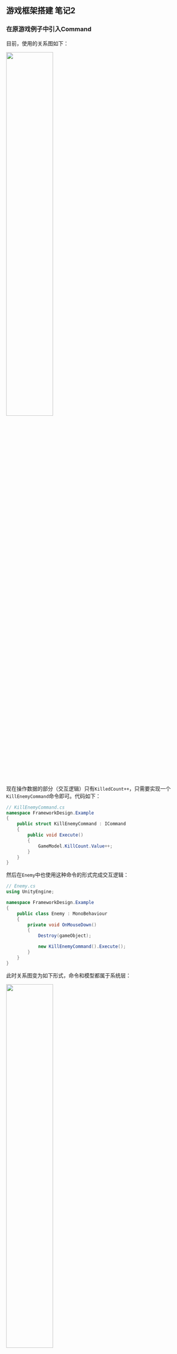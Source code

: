 ## 游戏框架搭建 笔记2

### 在原游戏例子中引入Command

目前，使用的关系图如下：

<img src=".\StructureDesignPic\image-12.png" width="50%" height="50%"/>

现在操作数据的部分（交互逻辑）只有`KilledCount++`，只需要实现一个`KillEnemyCommand`命令即可。代码如下：

```csharp
// KillEnemyCommand.cs
namespace FrameworkDesign.Example
{
    public struct KillEnemyCommand : ICommand
    {
        public void Execute()
        {
            GameModel.KillCount.Value++;
        }
    }
}
```

然后在`Enemy`中也使用这种命令的形式完成交互逻辑：

```csharp
// Enemy.cs
using UnityEngine;

namespace FrameworkDesign.Example
{
    public class Enemy : MonoBehaviour
    {
        private void OnMouseDown()
        {
            Destroy(gameObject);

            new KillEnemyCommand().Execute();
        }
    }
}
```

此时关系图变为如下形式，命令和模型都属于系统层：

<img src=".\StructureDesign2Pic\image.png" width="50%" height="50%"/>

目前系统层有如下元素：Command/BindableProperty/Model，其中BindableProperty相当于数据加事件，而数据内容由Model负责，因此也可以说目前系统层元素包括:Command/Event/Model

实际上，这个例子中的`GameStartEvent`和`GamePassEvent`也应该属于底层（事件应该属于系统层）：

<img src=".\StructureDesign2Pic\image-1.png" width="50%" height="50%"/>

实际上这两个事件是游戏的状态变更事件：未开始状态 - 游戏中状态 - 游戏结束状态。这样一个状态并没有被用代码储存在Model，但其实应该存在，可以在`GameModel`中用一个枚举表示

应该规定，表现层只能向系统层发送Command或者进行数据查询，事件只能由底层系统层向表现层发送

因此，这两个事件也可以看作对Model中的状态变量做更改的交互逻辑。因此也应该创建两个Command进行实现：`StartGameCommand`和`PassGameCommand`：

```csharp
// StartGameCommand.cs
namespace FrameworkDesign.Example
{
    public class StartGameCommand : ICommand
    {
        public void Execute()
        {
            GameStartEvent.Trigger();
        }
    }
}
// PassGameCommand同理
```

其实这里触发的事件是状态数据变更事件，和之前接触到的BindableProperty的数据变更事件是一样的事件

然后在`GameStartPanel`中应用游戏开始命令：

```csharp
// GameStartPanel.cs
using UnityEngine;
using UnityEngine.UI;

namespace FrameworkDesign.Example
{
    public class GameStartPanel : MonoBehaviour
    {
        void Start()
        {
            transform.Find("BtnStart").GetComponent<Button>()
                .onClick.AddListener(() =>
                {
                    gameObject.SetActive(false);

                    new StartGameCommand().Execute();
                });
        }
    }
}
```

以及在`Game`中应用游戏通过命令：

```csharp
// Game.cs
private void OnEnemyKilled(int killCount)
{
    if (killCount == 10)
    {
        new PassGameCommand().Execute();
    }
}
// 其他略
```

但是经过思考，上面这段判断游戏结束的逻辑放在底层应该是更合理的，因为表现层应该只负责表现和接收用户操作。由于每次击杀一个敌人，就会进行一个判断，所以可以放到`EnemyKillCommand`中进行判断：

```csharp
// EnemyKillCommand.cs
namespace FrameworkDesign.Example
{
    public struct KillEnemyCommand : ICommand
    {
        public void Execute()
        {
            GameModel.KillCount.Value++;

            if (GameModel.KillCount.Value == 10)
            {
                new PassGameCommand().Execute();
            }
        }
    }
}
```

至此，`Game`节点不再需要管理和击杀敌人相关的问题了，可以删除所有相关代码：

```csharp
// Game.cs
using UnityEngine;

namespace FrameworkDesign.Example
{
    public class Game : MonoBehaviour
    {
        private void Awake()
        {
            GameStartEvent.Register(OnGameStart);
        }

        private void OnGameStart()
        {
            transform.Find("Enemies").gameObject.SetActive(true);
        }

        private void OnDestroy()
        {
            GameStartEvent.UnRegister(OnGameStart);
        }
    }
}
```

然后`PassGameCommand`也不再需要了，只需要使用`GamePassEvent`即可：

```csharp
// EnemyKillCommand.cs
namespace FrameworkDesign.Example
{
    public struct KillEnemyCommand : ICommand
    {
        public void Execute()
        {
            GameModel.KillCount.Value++;

            if (GameModel.KillCount.Value == 10)
            {
                GamePassEvent.Trigger();
            }
        }
    }
}
```

再次更新结构图：

<img src=".\StructureDesign2Pic\image-2.png" width="50%" height="50%"/>

总结规律：

- 事件由系统层向表现层发送
- 表现层只能用Command改变底层系统层的状态（数据）
- 表现层可以直接查询数据

### 模块化优化-引入单例

如何进行底层系统层模块化，需要从两个角度分析：

- 模块对象如何获取
- 如何增加一个模块

目前只有Model可以当作一个代码模块，命令算作操作，可以扩展但对象不可获取，而Model是共享的，会被很多地方引用，且自身有状态，因此可以作为一个代码模块

举例，目前的计数器的模块如下：

```csharp
public static class CounterModel
{
    public static BindableProperty<int> Count = new BindableProperty<int>() { Value = 0 };
}
```

此处是利用静态类当作模块。静态类可以直接获取；扩展一个静态类就是增加一个`static`关键字

静态类实现模块化的方式非常简便，但是随着开发会出现模块间的互相引用关系混乱、随机、没有规律的问题

静态类没有限制别的地方对它的访问，同时实现一个静态类只需要增加静态关键字，而使用静态关键字的类是很多的，难以快速分辨某个类是否是一个模块

对于静态类没有访问限制：可以稍微增加限制；同时可以增加一些识别度。使用单例模式解决即可，其无法通过简单引用获取，而需要通过`ClassName.Instance`，增加了模块获取的难度，同时比较容易识别

实现一个简单的单例工具类（泛型单例）：

```csharp
// Singleton.cs
using System;
using System.Reflection;

namespace FrameworkDesign
{
    public class Singleton<T> where T : Singleton<T>
    {
        private static T mInstance;

        public static T Instance
        {
            get
            {
                if (mInstance == null)
                {
                    var type = typeof(T);
                    var ctors = type.GetConstructors(BindingFlags.Instance | BindingFlags.NonPublic);
                    var ctor = Array.Find(ctors, c => c.GetParameters().Length == 0);

                    if (ctor == null)
                    {
                        throw new Exception("Non Public Constructor Not Found in " + type.Name);
                    }

                    mInstance = ctor.Invoke(null) as T;
                }

                return mInstance;
            }
        }
    }
}
```

此处创建新的`mInstance`运用了反射相关知识，后面再补

现在尝试在计数器APP中使用（别的位置对`CounterModel`的引用都需要改为`CounterModel.Instance`）：

```csharp
// CounterViewController.cs
public class CounterModel : Singleton<CounterModel>
{
    private CounterModel() { } // 这样构造的单例模式都需要一个私人构造方法
    public BindableProperty<int> Count = new BindableProperty<int>() { Value = 0 };
}
```

同样在游戏例子中实现单例模式：

```csharp
// GameModel.cs
namespace FrameworkDesign.Example
{
    public class GameModel : Singleton<GameModel>
    {
        private GameModel() { }

        public BindableProperty<int> KillCount = new BindableProperty<int>() { Value = 0 };

        public BindableProperty<int> Gold = new BindableProperty<int>() { Value = 0 };

        public BindableProperty<int> Score = new BindableProperty<int>() { Value = 0 };

        public BindableProperty<int> BestScore = new BindableProperty<int>() { Value = 0 };
    }
}
```

但是这种模式的单例，仍然没有访问限制，需要继续优化

### IOC容器

单例类的一个问题是：由于所有单例类都继承自`Singleton`类，导致如果单例类之间存在层级的差别或者调用的关系，这种关系难以通过代码展示

IOC容器可以理解为一个字典，这个字典以Type为Key，以对象Instance为value。实现一个简单的IOC如下：

```csharp
// IOCContainer.cs
using System;
using System.Collections.Generic;

namespace FrameworkDesign
{
    public class IOCContainer
    {
        Dictionary<Type, object> mInstances = new Dictionary<Type, object>();

        public void Register<T>(T instance)
        {
            var key = typeof(T);
            
            if (mInstances.ContainsKey(key))
            {
                mInstances[key] = instance;
            }
            else
            {
                mInstances.Add(key, instance);
            }
        }

        public T Get<T>() where T : class
        {
            var key = typeof(T);

            if (mInstances.TryGetValue(key, out var retInstance))
            {
                return retInstance as T;
            }

            return null;
        }
    }
}
```

一个简单的应用：

```csharp
using UnityEngine;

namespace FrameworkDesign.Example
{
    public class IOCExample : MonoBehaviour
    {
        void Start()
        {
            var container = new IOCContainer(); // 创建容器

            container.Register(new BluetoothManager()); // 注册实例

            var bluetoothManager = container.Get<BluetoothManager>(); // 获取实例

            bluetoothManager.Connect(); // 执行操作
        }
    }

    public class BluetoothManager
    {
        public void Connect()
        {
            Debug.Log("successfully connect!");
        }
    }
}
```

对计数器使用IOC容器：

```csharp
using FrameworkDesign;

namespace CounterApp
{
    public class CounterApp
    {
        private static IOCContainer mCountainer;

        static void MakeSureCountainer()
        {
            if (mCountainer == null)
            {
                mCountainer = new IOCContainer();
                Init();
            }
        }

        static void Init()
        {
            mCountainer.Register(new CounterModel());
        }

        public static T Get<T>() where T : class
        {
            MakeSureCountainer();

            return mCountainer.Get<T>();
        }
    }
}
```

更改计数器的模板引用代码：

```csharp
using System;
using UnityEngine;
using UnityEngine.UI;
using FrameworkDesign;

namespace CounterApp
{
    public class CounterViewController : MonoBehaviour
    {
        private CounterModel mCounterModel;

        private void Start()
        {
            mCounterModel = CounterApp.Get<CounterModel>();

            mCounterModel.Count.OnValueChanged += OnCountChanged;

            OnCountChanged(mCounterModel.Count.Value);

            transform.Find("BtnAdd").GetComponent<Button>().onClick.AddListener(() =>
            {
                new AddCountCommand().Execute();
            });

            transform.Find("BtnSub").GetComponent<Button>().onClick.AddListener(() =>
            {
                new SubCountCommand().Execute();
            });
        }

        private void OnCountChanged(int newCount)
        {
            transform.Find("CountText").GetComponent<Text>().text = newCount.ToString();
        }

        private void OnDestroy()
        {
            mCounterModel.Count.OnValueChanged -= OnCountChanged;

            mCounterModel = null;
        }
    }

    public class CounterModel
    {
        public BindableProperty<int> Count = new BindableProperty<int>() { Value = 0 };
    }
}
```

更改加减指令：

```csharp
using FrameworkDesign;

namespace CounterApp
{
    public struct AddCountCommand : ICommand
    {
        public void Execute()
        {
            CounterApp.Get<CounterModel>().Count.Value++;
        }
    }
}
```

现在在例子游戏中加入IOC容器：

```csharp
using UnityEngine;

namespace FrameworkDesign.Example
{
    public class PointGame
    {
        private static IOCContainer mCountainer;

        static void MakeSureContainer()
        {
            if (mCountainer == null)
            {
                mCountainer = new IOCContainer();
                Init();
            }
        }

        static void Init()
        {
            mCountainer.Register(new GameModel());
        }

        public static T Get<T>() where T : class
        {
            MakeSureContainer();

            return mCountainer.Get<T>();
        }
    }
}
```

更改模板，取消单例模式：

```csharp
namespace FrameworkDesign.Example
{
    public class GameModel
    {

        public BindableProperty<int> KillCount = new BindableProperty<int>() { Value = 0 };

        public BindableProperty<int> Gold = new BindableProperty<int>() { Value = 0 };

        public BindableProperty<int> Score = new BindableProperty<int>() { Value = 0 };

        public BindableProperty<int> BestScore = new BindableProperty<int>() { Value = 0 };
    }
}
```

更新在命令中的模板调用：

```csharp
namespace FrameworkDesign.Example
{
    public struct KillEnemyCommand : ICommand
    {
        public void Execute()
        {
            var gameModel = PointGame.Get<GameModel>();

            gameModel.KillCount.Value++;

            if (gameModel.KillCount.Value == 10)
            {
                GamePassEvent.Trigger();
            }
        }
    }
}
```

然而，在`CounterApp`和`PointGame`中对IOC容器的代码编写是几乎一致的，因此可以整合到样板代码中：

```csharp
namespace FrameworkDesign
{
    public abstract class Architecture<T> where T : Architecture<T>, new()
    {
        private static T mArchitecture;

        static void MakeSureArchitecture()
        {
            if (mArchitecture == null)
            {
                mArchitecture = new T();
                mArchitecture.Init();
            }
        }

        protected abstract void Init();

        private IOCContainer mCountainer = new IOCContainer();

        public static T Get<T>() where T : class
        {
            MakeSureArchitecture();

            return mArchitecture.mCountainer.Get<T>();
        }

        public void Register<T>(T instance)
        {
            MakeSureArchitecture();

            mArchitecture.mCountainer.Register<T>(instance);
        }
    }
}
```

在计数器中应用：

```csharp
using FrameworkDesign;

namespace CounterApp
{
    public class CounterApp : Architecture<CounterApp>
    {
        protected override void Init()
        {
            Register(new CounterModel());
        }
    }
}
```

在例子游戏中应用：

```csharp
namespace FrameworkDesign.Example
{
    public class PointGame : Architecture<PointGame>
    {
        protected override void Init()
        {
            Register(new GameModel());
        }
    }
}
```

这里也体现了一个设计代码的思路：当使用继承关系进行代码提取时，需要思考子类要做什么（继承`Init`），父类要做什么（提供`Get`和`Register`）

使用这种模式的好处是：为访问模块提供了限制（这个限制可以在`Architecture`中实现），同时可以使用一个主体类完成所有模块的注册工作，让项目底层模块一目了然